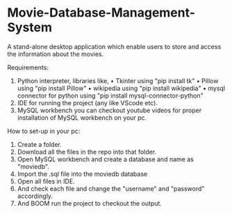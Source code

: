 # Movie-Database-Management-System
A stand-alone desktop application which enable users to store and access the information about the movies.

Requirements:

1.  Python interpreter, libraries like,
    • Tkinter using "pip install tk"
    • Pillow using "pip install Pillow"
    • wikipedia using "pip install wikipedia"
    • mysql connector for python using "pip install mysql-connector-python"
2.	IDE for running the project (any like VScode etc).
3.	MySQL workbench you can checkout youtube videos for proper installation of MySQL workbench on your pc.

How to set-up in your pc:

1.	Create a folder.
2.	Download all the files in the repo into that folder.
3.	Open MySQL workbench and create a database and name as "moviedb".
4.	Import the .sql file into the moviedb database
5.  Open all files in IDE. 
6.	And check each file and change the "username" and "password" accordingly.
7.	And BOOM run the project to checkout the output.